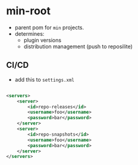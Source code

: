 # min-root

* parent pom for `min` projects.
* determines:
    * plugin versions
    * distribution management (push to reposilite)

## CI/CD

* add this to `settings.xml`

```xml

<servers>
	<server>
		<id>repo-releases</id>
		<username>foo</username>
		<password>bar</password>
	</server>
	<server>
		<id>repo-snapshots</id>
		<username>foo</username>
		<password>bar</password>
	</server>
</servers>
```
